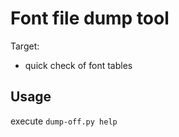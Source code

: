 # Font file dump tool

Target:

* quick check of font tables


## Usage

execute `dump-off.py help`

